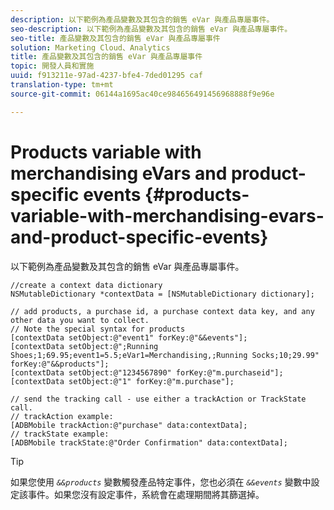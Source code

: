 ```yaml
---
description: 以下範例為產品變數及其包含的銷售 eVar 與產品專屬事件。
seo-description: 以下範例為產品變數及其包含的銷售 eVar 與產品專屬事件。
seo-title: 產品變數及其包含的銷售 eVar 與產品專屬事件
solution: Marketing Cloud、Analytics
title: 產品變數及其包含的銷售 eVar 與產品專屬事件
topic: 開發人員和實施
uuid: f913211e-97ad-4237-bfe4-7ded01295 caf
translation-type: tm+mt
source-git-commit: 06144a1695ac40ce984656491456968888f9e96e

---
```



# Products variable with merchandising eVars and product-specific events {#products-variable-with-merchandising-evars-and-product-specific-events}

以下範例為產品變數及其包含的銷售 eVar 與產品專屬事件。

```
//create a context data dictionary 
NSMutableDictionary *contextData = [NSMutableDictionary dictionary]; 
  
// add products, a purchase id, a purchase context data key, and any other data you want to collect. 
// Note the special syntax for products 
[contextData setObject:@"event1" forKey:@"&&events"]; 
[contextData setObject:@";Running Shoes;1;69.95;event1=5.5;eVar1=Merchandising,;Running Socks;10;29.99" forKey:@"&&products"]; 
[contextData setObject:@"1234567890" forKey:@"m.purchaseid"]; 
[contextData setObject:@"1" forKey:@"m.purchase"]; 
  
// send the tracking call - use either a trackAction or TrackState call. 
// trackAction example: 
[ADBMobile trackAction:@"purchase" data:contextData]; 
// trackState example: 
[ADBMobile trackState:@"Order Confirmation" data:contextData];
```

>[!TIP]
>
>如果您使用 *`&&products`* 變數觸發產品特定事件，您也必須在 *`&&events`* 變數中設定該事件。如果您沒有設定事件，系統會在處理期間將其篩選掉。

